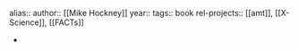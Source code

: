 alias::
author:: [[Mike Hockney]]
year::
tags:: book
rel-projects:: [[amt]], [[X-Science]], [[FACTs]]


-
